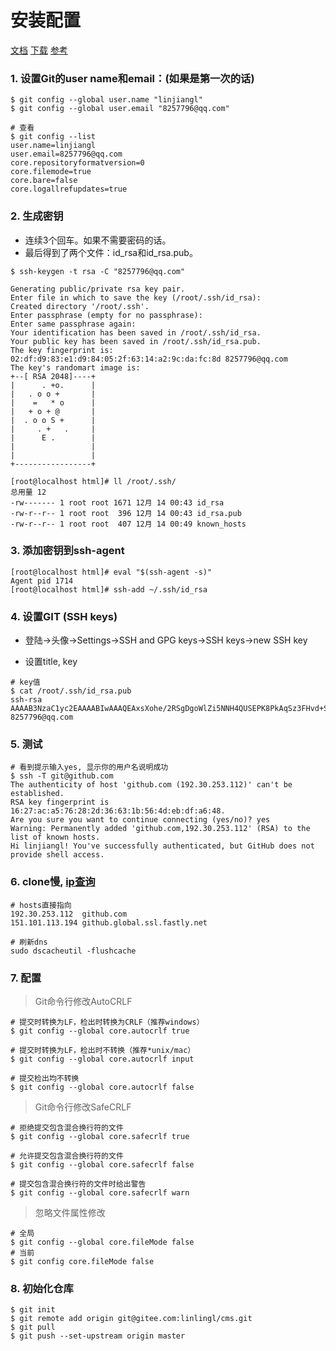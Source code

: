 # 安装配置

[文档](https://git-scm.com/book/zh/v2)
[下载](https://git-scm.com/downloads)
[参考](https://segmentfault.com/a/1190000002645623)

### 1. 设置Git的user name和email：(如果是第一次的话)

```
$ git config --global user.name "linjiangl"
$ git config --global user.email "8257796@qq.com"

# 查看
$ git config --list
user.name=linjiangl
user.email=8257796@qq.com
core.repositoryformatversion=0
core.filemode=true
core.bare=false
core.logallrefupdates=true
```

### 2. 生成密钥

* 连续3个回车。如果不需要密码的话。
* 最后得到了两个文件：id_rsa和id_rsa.pub。

```
$ ssh-keygen -t rsa -C "8257796@qq.com"

Generating public/private rsa key pair.
Enter file in which to save the key (/root/.ssh/id_rsa):
Created directory '/root/.ssh'.
Enter passphrase (empty for no passphrase):
Enter same passphrase again:
Your identification has been saved in /root/.ssh/id_rsa.
Your public key has been saved in /root/.ssh/id_rsa.pub.
The key fingerprint is:
02:df:d9:83:e1:d9:84:05:2f:63:14:a2:9c:da:fc:8d 8257796@qq.com
The key's randomart image is:
+--[ RSA 2048]----+
|      . +o.      |
|   . o o +       |
|    =   * o      |
|   + o + @       |
|  . o o S +      |
|     . +   .     |
|      E .        |
|                 |
|                 |
+-----------------+

[root@localhost html]# ll /root/.ssh/
总用量 12
-rw------- 1 root root 1671 12月 14 00:43 id_rsa
-rw-r--r-- 1 root root  396 12月 14 00:43 id_rsa.pub
-rw-r--r-- 1 root root  407 12月 14 00:49 known_hosts
```


### 3. 添加密钥到ssh-agent

``` 
[root@localhost html]# eval "$(ssh-agent -s)"
Agent pid 1714
[root@localhost html]# ssh-add ~/.ssh/id_rsa
```

### 4. 设置GIT (SSH keys)

* 登陆->头像->Settings->SSH and GPG keys->SSH keys->new SSH key

* 设置title, key

``` 
# key值
$ cat /root/.ssh/id_rsa.pub
ssh-rsa AAAAB3NzaC1yc2EAAAABIwAAAQEAxsXohe/2RSgDgoWlZi5NNH4QUSEPK8PkAqSz3FHvd+SXGeV0rqlwnzrb9QLJ1lZnuUdurT02/FzNZPeVoftH/Dd6ybvZ94tIxhuXDuPT5rT8K9eTp1Tq+2eCV73WYv8AdQ2haSRrMrV41Bxy5T/YDDu/oe41cxQ+lkXich39+vPn794e71FU20d+SlQOKbBK5gx7ZCgN0ziJV9O4tlSV85yV8XioUS0gn0YOuR2p8rSxrZzYsHjeNH/AyitTNQJ6ijQFJcNfccP3y3SIhOypUoqfwuaPzQz9lLGpHrF+ZPysV7yGFsk10JteRuMrOy4O4e5aNCxw/TY/QdyhEHmscw== 8257796@qq.com
```


### 5. 测试
``` 
# 看到提示输入yes, 显示你的用户名说明成功
$ ssh -T git@github.com
The authenticity of host 'github.com (192.30.253.112)' can't be established.
RSA key fingerprint is 16:27:ac:a5:76:28:2d:36:63:1b:56:4d:eb:df:a6:48.
Are you sure you want to continue connecting (yes/no)? yes
Warning: Permanently added 'github.com,192.30.253.112' (RSA) to the list of known hosts.
Hi linjiangl! You've successfully authenticated, but GitHub does not provide shell access.
```

### 6. clone慢, [ip查询](https://www.ipaddress.com/)
```
# hosts直接指向
192.30.253.112  github.com
151.101.113.194 github.global.ssl.fastly.net

# 刷新dns
sudo dscacheutil -flushcache
```

### 7. 配置

> Git命令行修改AutoCRLF

```shell script
# 提交时转换为LF，检出时转换为CRLF（推荐windows）
$ git config --global core.autocrlf true

# 提交时转换为LF，检出时不转换（推荐*unix/mac）
$ git config --global core.autocrlf input

# 提交检出均不转换
$ git config --global core.autocrlf false
```

>  Git命令行修改SafeCRLF

```shell script
# 拒绝提交包含混合换行符的文件
$ git config --global core.safecrlf true

# 允许提交包含混合换行符的文件
$ git config --global core.safecrlf false

# 提交包含混合换行符的文件时给出警告
$ git config --global core.safecrlf warn
```

> 忽略文件属性修改

```shell script
# 全局
$ git config --global core.fileMode false
# 当前
$ git config core.fileMode false
```

### 8. 初始化仓库

```shell script
$ git init
$ git remote add origin git@gitee.com:linlingl/cms.git
$ git pull
$ git push --set-upstream origin master
```